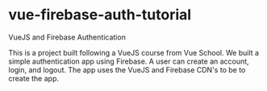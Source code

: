 # vue-firebase-auth-tutorial
VueJS and Firebase Authentication

This is a project built following a VueJS course from Vue School. We built a simple authentication app using Firebase. A user can create an account, login, and logout. The app uses the VueJS and Firebase CDN's to be to create the app.
